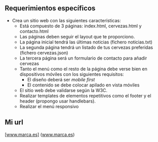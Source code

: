## Requerimientos específicos
- Crea un sitio web con las siguientes características:
    - Está compuesto de 3 páginas: index.html, cervezas.html y contacto.html
    - Las páginas deben seguir el layout que te proporciono.
    - La página inicial tendrá las últimas noticias (fichero noticias.txt)
    - La segunda página tendrá un listado de tus cervezas preferidas (fichero cervezas.json)
    - La tercera página será un formulario de contacto para añadir cervezas
    - Tanto el menú como el resto de la página debe verse bien en dispositivos móviles con los siguientes requisitos:
        - El diseño deberá ser *mobile first*
        - El contenido se debe colocar apilado en vista móviles
    - El sitio web debe validarse según la W3C.
    - Realizar templates de elementos repetitivos como el footer y el header (propongo usar handlebars).
    - Realizar el menú responsivo

## Mi url
[www.marca.es] (www.marca.es)